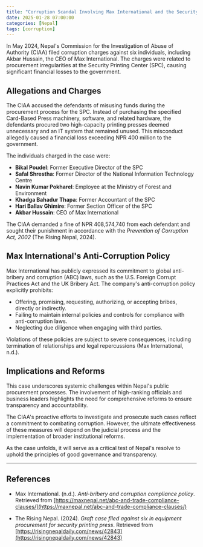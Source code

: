```yaml
---
title: "Corruption Scandal Involving Max International and the Security Printing Center"
date: 2025-01-28 07:00:00
categories: [Nepal]
tags: [corruption]
---
```


In May 2024, Nepal's Commission for the Investigation of Abuse of Authority (CIAA) filed corruption charges against six individuals, including Akbar Hussain, the CEO of Max International. The charges were related to procurement irregularities at the Security Printing Center (SPC), causing significant financial losses to the government.

## Allegations and Charges

The CIAA accused the defendants of misusing funds during the procurement process for the SPC. Instead of purchasing the specified Card-Based Press machinery, software, and related hardware, the defendants procured two high-capacity printing presses deemed unnecessary and an IT system that remained unused. This misconduct allegedly caused a financial loss exceeding NPR 400 million to the government.

The individuals charged in the case were:

- **Bikal Poudel**: Former Executive Director of the SPC  
- **Safal Shrestha**: Former Director of the National Information Technology Centre  
- **Navin Kumar Pokharel**: Employee at the Ministry of Forest and Environment  
- **Khadga Bahadur Thapa**: Former Accountant of the SPC  
- **Hari Ballav Ghimire**: Former Section Officer of the SPC  
- **Akbar Hussain**: CEO of Max International  

The CIAA demanded a fine of NPR 408,574,740 from each defendant and sought their punishment in accordance with the *Prevention of Corruption Act, 2002* (The Rising Nepal, 2024).

## Max International's Anti-Corruption Policy

Max International has publicly expressed its commitment to global anti-bribery and corruption (ABC) laws, such as the U.S. Foreign Corrupt Practices Act and the UK Bribery Act. The company's anti-corruption policy explicitly prohibits:

- Offering, promising, requesting, authorizing, or accepting bribes, directly or indirectly.  
- Failing to maintain internal policies and controls for compliance with anti-corruption laws.  
- Neglecting due diligence when engaging with third parties.  

Violations of these policies are subject to severe consequences, including termination of relationships and legal repercussions (Max International, n.d.).

## Implications and Reforms

This case underscores systemic challenges within Nepal's public procurement processes. The involvement of high-ranking officials and business leaders highlights the need for comprehensive reforms to ensure transparency and accountability.

The CIAA's proactive efforts to investigate and prosecute such cases reflect a commitment to combating corruption. However, the ultimate effectiveness of these measures will depend on the judicial process and the implementation of broader institutional reforms.

As the case unfolds, it will serve as a critical test of Nepal's resolve to uphold the principles of good governance and transparency.

---

## References

- Max International. (n.d.). *Anti-bribery and corruption compliance policy*. Retrieved from [https://maxnepal.net/abc-and-trade-compliance-clauses/](https://maxnepal.net/abc-and-trade-compliance-clauses/)

- The Rising Nepal. (2024). *Graft case filed against six in equipment procurement for security printing press*. Retrieved from [https://risingnepaldaily.com/news/42843](https://risingnepaldaily.com/news/42843)
